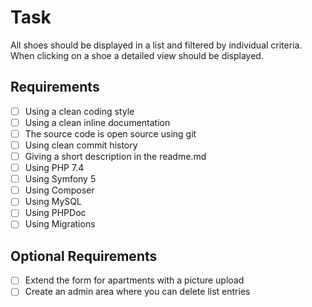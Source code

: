 # Task
All shoes should be displayed in a list and filtered by individual criteria. When clicking on a shoe a detailed view 
should be displayed.

## Requirements
 - [ ] Using a clean coding style
 - [ ] Using a clean inline documentation
 - [ ] The source code is open source using git
 - [ ] Using clean commit history
 - [ ] Giving a short description in the readme.md
 - [ ] Using PHP 7.4
 - [ ] Using Symfony 5
 - [ ] Using Composer
 - [ ] Using MySQL
 - [ ] Using PHPDoc
 - [ ] Using Migrations

## Optional Requirements
 - [ ] Extend the form for apartments with a picture upload
 - [ ] Create an admin area where you can delete list entries
